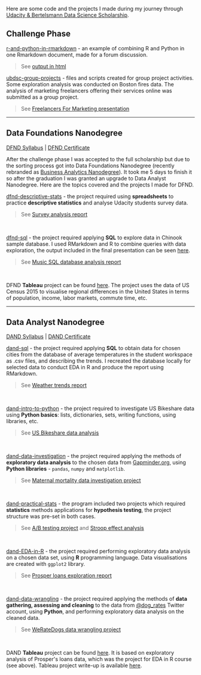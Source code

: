 Here are some code and the projects I made during my journey through [Udacity & Bertelsmann Data Science Scholarship](https://www.udacity.com/bertelsmann-data-scholarships). 

## Challenge Phase

[r-and-python-in-rmarkdown](https://github.com/TianaQ/udacity-bertelsmann-ds-challenge/tree/master/0-challenge-phase/r-and-python-in-rmarkdown) - an example of combining R and Python in one Rmarkdown document, made for a forum discussion. 
>See [output in html](https://tianaq.github.io/udacity-bertelsmann-ds-challenge/0-challenge-phase/r-and-python-in-rmarkdown/r_and_python_in_rstudio.html)

[ubdsc-group-projects](https://github.com/TianaQ/ubdsc-group-projects) - files and scripts created for group project activities. Some exploration analysis was conducted on Boston fires data. The analysis of marketing freelancers offering their services online was submitted as a group project.

>See [Freelancers For Marketing presentation](https://github.com/TianaQ/ubdsc-group-projects/blob/master/marketing-freelance/Marketing%20Project.pdf)

---

## Data Foundations Nanodegree

[DFND Syllabus](https://github.com/TianaQ/udacity-bertelsmann-ds-challenge/blob/master/0-challenge-phase/dfnd-syllabus.pdf) | [DFND Certificate](https://confirm.udacity.com/LKPNGKYZ)

After the challenge phase I was accepted to the full scholarship but due to the sorting process got into Data Foundations Nanodegree (recently rebranded as [Business Analytics Nanodegree](https://www.udacity.com/course/business-analytics-nanodegree--nd098)). It took me 5 days to finish it so after the graduation I was granted an upgrade to Data Analyst Nanodegree. Here are the topics covered and the projects I made for DFND.

[dfnd-descriptive-stats](https://github.com/TianaQ/udacity-bertelsmann-ds-challenge/tree/master/1-dfnd-descriptive-stats) - the project required using __spreadsheets__ to practice __descriptive statistics__ and analyse Udacity students survey data. 
>See [Survey analysis report](https://github.com/TianaQ/udacity-bertelsmann-ds-challenge/blob/master/1-dfnd-descriptive-stats/survey__presentation.pdf)
<br>

[dfnd-sql](https://github.com/TianaQ/udacity-bertelsmann-ds-challenge/tree/master/2-dfnd-sql) - the project required applying __SQL__ to explore data in Chinook sample database. I used RMarkdown and R to combine queries with data exploration, the output included in the final presentation can be seen [here](https://tianaq.github.io/udacity-bertelsmann-ds-challenge/2-dfnd-sql/project_sql_output.html).
>See [Music SQL database analysis report](https://github.com/TianaQ/udacity-bertelsmann-ds-challenge/blob/master/2-dfnd-sql/Music%20SQL%20Database%20Analysis.pdf)
<br>

DFND __Tableau__ project can be found [here](https://public.tableau.com/profile/tatiana.kurilo#!/vizhome/RegionalDifferencesinUSA/RegionalDifferencesintheUSA). The project uses the data of US Census 2015 to visualise regional differences in the United States in terms of population, income, labor markets, commute time, etc.

---

## Data Analyst Nanodegree

[DAND Syllabus](https://github.com/TianaQ/udacity-bertelsmann-ds-challenge/blob/master/0-challenge-phase/dand-syllabus-v7.pdf) | [DAND Certificate](https://confirm.udacity.com/59GCM2E6)

[dand-sql](https://github.com/TianaQ/udacity-bertelsmann-ds-challenge/tree/master/3-dand-sql) - the project required applying __SQL__ to obtain data for chosen cities from the database of average temperatures in the student workspace as .csv files, and describing the trends. I recreated the database locally for selected data to conduct EDA in R and produce the report using RMarkdown.
>See [Weather trends report](https://tianaq.github.io/udacity-bertelsmann-ds-challenge/3-dand-sql/weather_trends.html)
<br>

[dand-intro-to-python](https://github.com/TianaQ/udacity-bertelsmann-ds-challenge/tree/master/4-dand-intro-to-python) - the project required to investigate US Bikeshare data using __Python basics__: lists, dictionaries, sets, writing functions, using libraries, etc.
>See [US Bikeshare data analysis](https://tianaq.github.io/udacity-bertelsmann-ds-challenge/4-dand-intro-to-python/Bike_Share_Analysis.html)
<br>

[dand-data-investigation](https://github.com/TianaQ/udacity-bertelsmann-ds-challenge/tree/master/5-dand-data-investigation) - the project required applying the methods of __exploratory data analysis__ to the chosen data from [Gapminder.org](https://www.gapminder.org/), using __Python libraries__ - `pandas`, `numpy` and `matplotlib`. 
>See [Maternal mortality data investigation project](https://tianaq.github.io/udacity-bertelsmann-ds-challenge/5-dand-data-investigation/Investigate_a_Dataset.html)
<br>

[dand-practical-stats](https://github.com/TianaQ/udacity-bertelsmann-ds-challenge/tree/master/6-dand-practical-stats) - the program included two projects which required __statistics__ methods applications for __hypothesis testing__, the project structure was pre-set in both cases.
>See [A/B testing project](https://tianaq.github.io/udacity-bertelsmann-ds-challenge/6-dand-practical-stats/AB_testing.html) and [Stroop effect analysis](https://tianaq.github.io/udacity-bertelsmann-ds-challenge/6-dand-practical-stats/perceptual_phenomenon.html)
<br>

[dand-EDA-in-R](https://github.com/TianaQ/udacity-bertelsmann-ds-challenge/tree/master/7-dand-eda-in-r) - the project required performing exploratory data analysis on a chosen data set, using __R__ programming language. Data visualisations are created with `ggplot2` library.
>See [Prosper loans exploration report](https://tianaq.github.io/udacity-bertelsmann-ds-challenge/7-dand-eda-in-r/prosper_loans.html)
<br>

[dand-data-wrangling](https://github.com/TianaQ/udacity-bertelsmann-ds-challenge/tree/master/8-dand-data-wrangling) - the project required applying the methods of __data gathering, assessing and cleaning__ to the data from [@dog_rates](https://twitter.com/dog_rates) Twitter account, using __Python__, and performing exploratory data analysis on the cleaned data. 
> See [WeRateDogs data wrangling project](https://tianaq.github.io/udacity-bertelsmann-ds-challenge/8-dand-data-wrangling/wrangle_act.html)
<br>

DAND __Tableau__ project can be found [here](https://public.tableau.com/views/ProsperLoansDataVizProject/FinalStory). It is based on exploratory analysis of Prosper's loans data, which was the project for EDA in R course (see above). Tableau project write-up is available [here](https://tianaq.github.io/udacity-bertelsmann-ds-challenge/9-dand-data-storytelling/Tableau_Story.html).